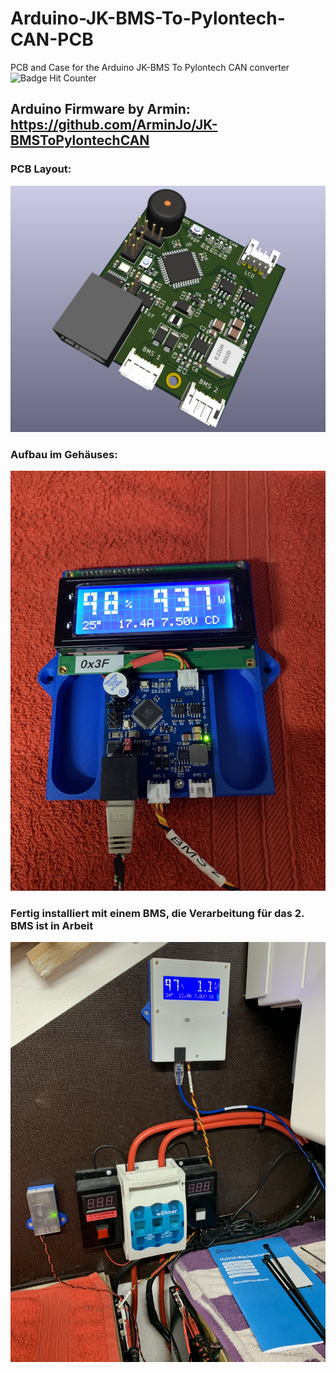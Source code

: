 # Arduino-JK-BMS-To-Pylontech-CAN-PCB
PCB and Case for the Arduino JK-BMS To Pylontech CAN converter
<br/>
![Badge Hit Counter](https://visitor-badge.laobi.icu/badge?page_id=ArminJo_JK-BMSToPylontechCAN)
<br/>

## Arduino Firmware by Armin: https://github.com/ArminJo/JK-BMSToPylontechCAN 

### PCB Layout:
![Alt text](/PICs/BMS-CAN_PCB_top_v0.1.png )

### Aufbau im Gehäuses:
![Alt text](/PICs/IMG_6275.JPG )

### Fertig installiert mit einem BMS, die Verarbeitung für das 2. BMS ist in Arbeit
![Alt text](/PICs/IMG_6282.JPG )
